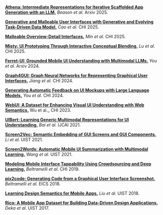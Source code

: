 


[**Athena: Intermediate Representations for Iterative Scaffolded App Generation with an LLM.**](https://arxiv.org/abs/2508.20263)  _Beason et al._ Arxiv 2025.

[**Generative and Malleable User Interfaces with Generative and Evolving Task-Driven Data Model.**](https://dl.acm.org/doi/10.1145/3706598.3713285)  _Cao et al._ CHI 2025.

[**Malleable Overview-Detail Interfaces.**](https://dl.acm.org/doi/10.1145/3706598.3714164)  _Min et al._ CHI 2025.

[**Misty: UI Prototyping Through Interactive Conceptual Blending.**](https://dl.acm.org/doi/full/10.1145/3706598.3713924) _Lu et al._ CHI 2025.

[**Ferret-UI: Grounded Mobile UI Understanding with Multimodal LLMs.**](https://arxiv.org/abs/2404.05719) _You et al._ Arxiv 2024.

[**Graph4GUI: Graph Neural Networks for Representing Graphical User Interfaces.**](https://yuejiang-nj.github.io/Publications/2024CHI_Graph4GUI/project_page/main.html)  _Jiang et al._ CHI 2024.

[**Generating Automatic Feedback on UI Mockups with Large Language Models.**](https://dl.acm.org/doi/10.1145/3613904.3642782) _You et al._ CHI 2024.

[**WebUI: A Dataset for Enhancing Visual UI Understanding with Web Semantics.**](https://dl.acm.org/doi/abs/10.1145/3490099.3511109) Wu et al._ CHI 2023.

[**UIBert: Learning Generic Multimodal Representations for UI Understanding.**](https://arxiv.org/abs/2107.13731) _Bai et al._ IJCAI 2021.

[**Screen2Vec: Semantic Embedding of GUI Screens and GUI Components.**](https://dl.acm.org/doi/10.1145/3411764.3445049) _Li et al._ UIST 2021.

[**Screen2Words: Automatic Mobile UI Summarization with Multimodal Learning.**](https://dl.acm.org/doi/10.1145/3472749.3474765) _Wang et al._ UIST 2021.

[**Modeling Mobile Interface Tappability Using Crowdsourcing and Deep Learning.**](https://dl.acm.org/doi/10.1145/3290605.3300305) _Beltramelli et al._ CHI 2019.

[**pix2code: Generating Code from a Graphical User Interface Screenshot.**](https://dl.acm.org/doi/10.1145/3220134.3220135) _Beltramelli et al._ EICS 2018.

[**Learning Design Semantics for Mobile Apps.**](https://dl.acm.org/doi/abs/10.1145/3242587.3242650) _Liu et al._ UIST 2018.

[**Rico: A Mobile App Dataset for Building Data-Driven Design Applications.**](https://dl.acm.org/doi/10.1145/3126594.3126651) _Deka et al._ UIST 2017.
